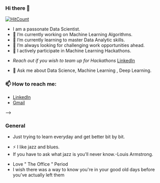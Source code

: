 ### Hi there 👋

[![HitCount](http://hits.dwyl.com/shresthh/shresthh.svg)](http://hits.dwyl.com/shresthh/shresthh)




- I am a passonate Data Scientist.
- 🔭 I’m currently working on Machine Learning Algorithms.
- 🌱 I’m currently learning to master Data Analytic skills.
- 👯 I’m always looking for challenging work opportunities ahead.
- 🤔 I actively participate in Machine Learning Hackathons. 
* *Reach out if you wish to team up for Hackathons*  <a href="https://www.linkedin.com/in/shresth-mishra-00463216b/">LinkedIn</a>




- 💬 Ask me about Data Science, Machine Learning , Deep Learning.


### 📫 How to reach me: 
* <a href="https://www.linkedin.com/in/shresth-mishra-00463216b/">LinkedIn</a>
* <a href="sumuandmishra@gmail.com">Gmail</a>


-->

### General

* Just trying to learn everyday and get better bit by bit.
- ⚡ I like jazz and blues. 
- If you have to ask what jazz is you'll never know.-Louis Armstrong.
* Love " The Office " Period
* I wish there was a way to know you're in your good old days before you've actually left them
